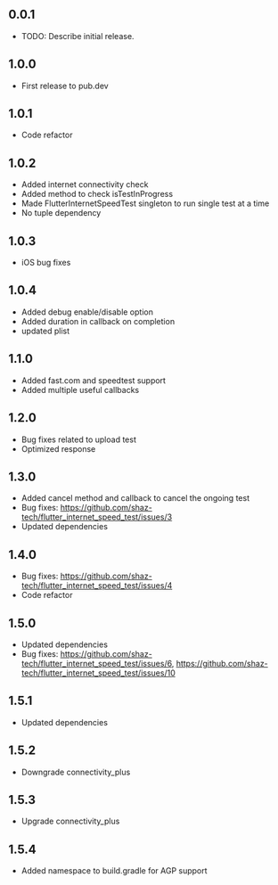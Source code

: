 ## 0.0.1

* TODO: Describe initial release.

## 1.0.0

* First release to pub.dev

## 1.0.1

* Code refactor

## 1.0.2

* Added internet connectivity check
* Added method to check isTestInProgress
* Made FlutterInternetSpeedTest singleton to run single test at a time
* No tuple dependency

## 1.0.3

* iOS bug fixes

## 1.0.4

* Added debug enable/disable option
* Added duration in callback on completion
* updated plist

## 1.1.0

* Added fast.com and speedtest support
* Added multiple useful callbacks

## 1.2.0

* Bug fixes related to upload test
* Optimized response

## 1.3.0

* Added cancel method and callback to cancel the ongoing test
* Bug fixes: https://github.com/shaz-tech/flutter_internet_speed_test/issues/3
* Updated dependencies

## 1.4.0

* Bug fixes: https://github.com/shaz-tech/flutter_internet_speed_test/issues/4
* Code refactor

## 1.5.0

* Updated dependencies
* Bug fixes: https://github.com/shaz-tech/flutter_internet_speed_test/issues/6, https://github.com/shaz-tech/flutter_internet_speed_test/issues/10

## 1.5.1
* Updated dependencies

## 1.5.2
* Downgrade connectivity_plus

## 1.5.3
* Upgrade connectivity_plus

## 1.5.4
* Added namespace to build.gradle for AGP support